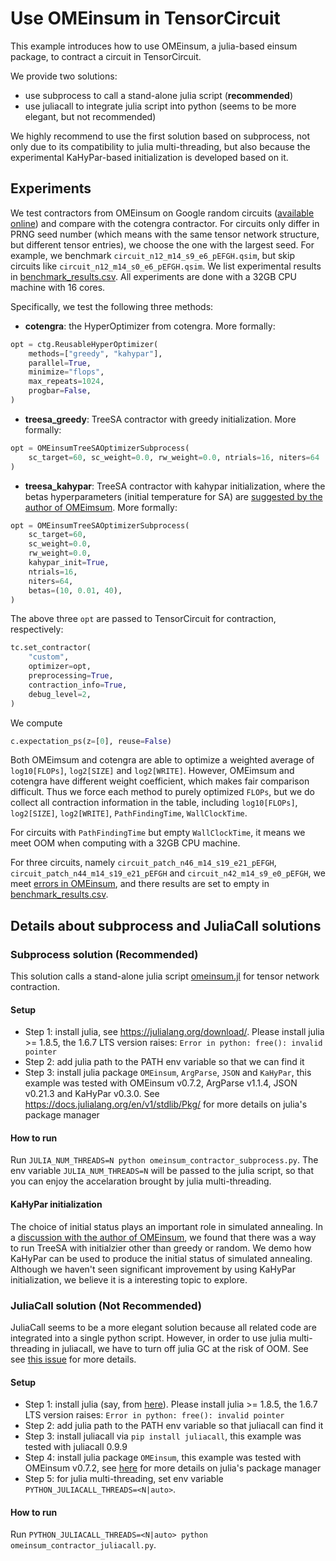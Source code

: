 # Use OMEinsum in TensorCircuit

This example introduces how to use OMEinsum, a julia-based einsum package, to contract a circuit in TensorCircuit.

We provide two solutions:

* use subprocess to call a stand-alone julia script (**recommended**)
* use juliacall to integrate julia script into python (seems to be more elegant, but not recommended)

We highly recommend to use the first solution based on subprocess, not only due to its compatibility to julia multi-threading, but also because the experimental KaHyPar-based initialization is developed based on it.

## Experiments

We test contractors from OMEinsum on Google random circuits ([available online](https://datadryad.org/stash/dataset/doi:10.5061/dryad.k6t1rj8)) and compare with the cotengra contractor. 
For circuits only differ in PRNG seed number (which means with the same tensor network structure, but different tensor entries), we choose the one with the largest seed. For example, we benchmark `circuit_n12_m14_s9_e6_pEFGH.qsim`, but skip
circuits like `circuit_n12_m14_s0_e6_pEFGH.qsim`. 
We list experimental results in [benchmark_results.csv](benchmark_results.csv).
All experiments are done with a 32GB CPU machine with 16 cores.


Specifically, we test the following three methods:

* **cotengra**: the HyperOptimizer from cotengra. More formally:
```python
opt = ctg.ReusableHyperOptimizer(
    methods=["greedy", "kahypar"],
    parallel=True,
    minimize="flops",
    max_repeats=1024,
    progbar=False,
)
```
* **treesa_greedy**: TreeSA contractor with greedy initialization. More formally:
```python
opt = OMEinsumTreeSAOptimizerSubprocess(
    sc_target=60, sc_weight=0.0, rw_weight=0.0, ntrials=16, niters=64
)
```
* **treesa_kahypar**: TreeSA contractor with kahypar initialization, where the betas hyperparameters (initial temperature for SA) are [suggested by the author of OMEimsum](https://github.com/TensorBFS/OMEinsumContractionOrders.jl/issues/35#issuecomment-1397117653). More formally:
```python
opt = OMEinsumTreeSAOptimizerSubprocess(
    sc_target=60,
    sc_weight=0.0,
    rw_weight=0.0,
    kahypar_init=True,
    ntrials=16,
    niters=64,
    betas=(10, 0.01, 40),
)
```

The above three `opt` are passed to TensorCircuit for contraction, respectively:
```python
tc.set_contractor(
    "custom",
    optimizer=opt,
    preprocessing=True,
    contraction_info=True,
    debug_level=2,
)
```

We compute
```python
c.expectation_ps(z=[0], reuse=False)
```

Both OMEimsum and cotengra are able to optimize a weighted average of `log10[FLOPs]`, `log2[SIZE]` and `log2[WRITE]`.
However, OMEimsum and cotengra have different weight coefficient, which makes fair comparison difficult. 
Thus we force each method to purely optimized `FLOPs`, but we do collect all contraction information in the table, including 
`log10[FLOPs]`, `log2[SIZE]`, `log2[WRITE]`, `PathFindingTime`, `WallClockTime`.

For circuits with `PathFindingTime` but empty `WallClockTime`, it means we meet OOM when computing with a 32GB CPU machine.

For three circuits, namely `circuit_patch_n46_m14_s19_e21_pEFGH`, `circuit_patch_n44_m14_s19_e21_pEFGH` and `circuit_n42_m14_s9_e0_pEFGH`, we meet [errors in OMEinsum](https://github.com/TensorBFS/OMEinsumContractionOrders.jl/issues/35#issuecomment-1405236778), and there results are set to empty in [benchmark_results.csv](benchmark_results.csv).


## Details about subprocess and JuliaCall solutions
### Subprocess solution (Recommended)

This solution calls a stand-alone julia script [omeinsum.jl](omeinsum.jl) for tensor network contraction. 

#### Setup

* Step 1: install julia, see https://julialang.org/download/. Please install julia >= 1.8.5, the 1.6.7 LTS version raises: `Error in python: free(): invalid pointer`
* Step 2: add julia path to the PATH env variable so that we can find it
* Step 3: install julia package `OMEinsum`, `ArgParse`, `JSON` and `KaHyPar`, this example was tested with OMEinsum v0.7.2, ArgParse v1.1.4, JSON v0.21.3 and KaHyPar v0.3.0. See https://docs.julialang.org/en/v1/stdlib/Pkg/ for more details on julia's package manager

#### How to run

Run
`JULIA_NUM_THREADS=N python omeinsum_contractor_subprocess.py`. The env variable `JULIA_NUM_THREADS=N` will be passed to the julia script, so that you can enjoy the accelaration brought by julia multi-threading.


#### KaHyPar initialization

The choice of initial status plays an important role in simulated annealing.
In a [discussion with the author of OMEinsum](https://github.com/TensorBFS/OMEinsumContractionOrders.jl/issues/35), we
found that there was a way to run TreeSA with initialzier other than greedy or random. We demo how KaHyPar can be used to produce the initial status of simulated annealing. Although we haven't seen significant improvement by using KaHyPar initialization, we believe it is a interesting topic to explore.

### JuliaCall solution (Not Recommended)

JuliaCall seems to be a more elegant solution because all related code are integrated into a single python script.
However, in order to use julia multi-threading in juliacall, we have to turn off julia GC at the risk of OOM. See see [this issue](https://github.com/cjdoris/PythonCall.jl/issues/219) for more details.


#### Setup

* Step 1: install julia (say, from [here](https://julialang.org/download/)). Please install julia >= 1.8.5, the 1.6.7 LTS version raises: `Error in python: free(): invalid pointer`
* Step 2: add julia path to the PATH env variable so that juliacall can find it
* Step 3: install juliacall via `pip install juliacall`, this example was tested with juliacall 0.9.9
* Step 4: install julia package `OMEinsum`, this example was tested with OMEinsum v0.7.2, see [here](https://docs.julialang.org/en/v1/stdlib/Pkg/) for more details on julia's package manager
* Step 5: for julia multi-threading, set env variable `PYTHON_JULIACALL_THREADS=<N|auto>`. 

#### How to run

Run
`PYTHON_JULIACALL_THREADS=<N|auto> python omeinsum_contractor_juliacall.py`.




